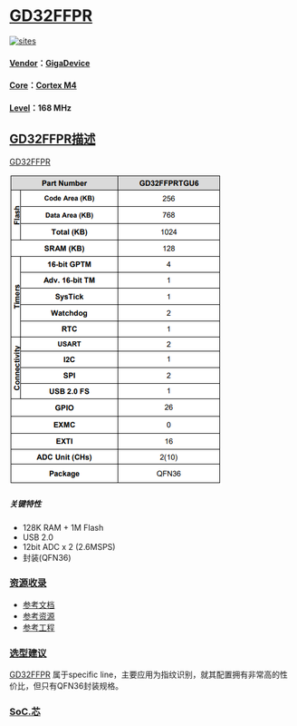 ﻿# [GD32FFPR](https://github.com/SoCXin/GD32FFPR)

[![sites](http://182.61.61.133/link/resources/SoC.png)](http://www.SoC.Xin)

#### [Vendor](https://github.com/SoCXin/Vendor)：[GigaDevice](https://www.gigadevice.com/)
#### [Core](https://github.com/SoCXin/Cortex)：[Cortex M4](https://github.com/SoCXin/M4)
#### [Level](https://github.com/SoCXin/Level)：168 MHz
## [GD32FFPR描述](https://github.com/SoCXin/GD32FFPR/wiki)

[GD32FFPR](https://github.com/SoCXin/GD32FFPR)


[![sites](docs/GD32FFPR.png)](https://github.com/SoCXin/GD32FFPR)

##### 关键特性

* 128K RAM + 1M Flash
* USB 2.0
* 12bit ADC x 2 (2.6MSPS)
* 封装(QFN36)

### [资源收录](https://github.com/SoCXin/GD32FFPR)

* [参考文档](docs/)
* [参考资源](src/)
* [参考工程](project/)

### [选型建议](https://github.com/SoCXin)

[GD32FFPR](https://github.com/SoCXin/GD32FFPR) 属于specific line，主要应用为指纹识别，就其配置拥有非常高的性价比，但只有QFN36封装规格。



###  [SoC.芯](http://www.SoC.Xin)
